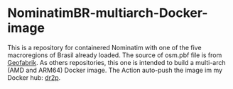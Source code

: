 # NominatimBR-multiarch-Docker-image
This is a repository for containered Nominatim with one of the five macroregions of Brasil already loaded. The source of osm.pbf file is from [Geofabrik](https://download.geofabrik.de/south-america/brazil.html).
As others repositories, this one is intended to build a multi-arch (AMD and ARM64) Docker image. 
The Action auto-push the image im my Docker hub: [dr2p](https://hub.docker.com/u/dr2p).
